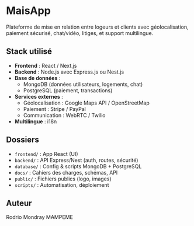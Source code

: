 # MaisApp

Plateforme de mise en relation entre logeurs et clients avec géolocalisation, paiement sécurisé, chat/vidéo, litiges, et support multilingue.

## Stack utilisé

- **Frontend** : React / Next.js
- **Backend** : Node.js avec Express.js ou Nest.js
- **Base de données** :
  - MongoDB (données utilisateurs, logements, chat)
  - PostgreSQL (paiement, transactions)
- **Services externes** :
  - Géolocalisation : Google Maps API / OpenStreetMap
  - Paiement : Stripe / PayPal
  - Communication : WebRTC / Twilio
- **Multilingue** : i18n

## Dossiers

- `frontend/` : App React (UI)
- `backend/` : API Express/Nest (auth, routes, sécurité)
- `database/` : Config & scripts MongoDB + PostgreSQL
- `docs/` : Cahiers des charges, schémas, API
- `public/` : Fichiers publics (logo, images)
- `scripts/` : Automatisation, déploiement

## Auteur

Rodrio Mondray MAMPEME
